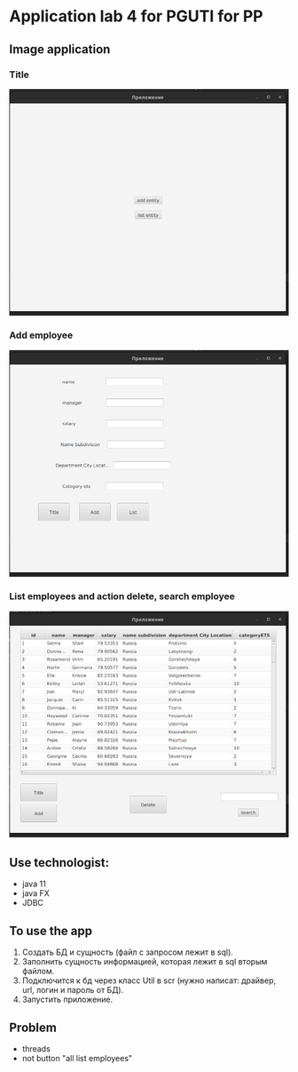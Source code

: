 # Application lab 4 for PGUTI for PP

## Image application
### Title
<img src="img_readme/1.png"  alt="title image"/>

### Add employee
<img src="img_readme/2.png" alt="add employee image">

### List employees and action delete, search employee
<img src="img_readme/3.png" alt="list employees">

## Use technologist:
- java 11
- java FX
- JDBC

## To use the app

1) Создать БД и сущность (файл с запросом лежит в sql).
2) Заполнить сущность информацией, которая лежит в sql вторым файлом.
3) Подключится к бд через класс Util в scr (нужно написат: драйвер, url, логин и пароль от БД).
4) Запустить приложение.

## Problem

- threads
- not button "all list employees"